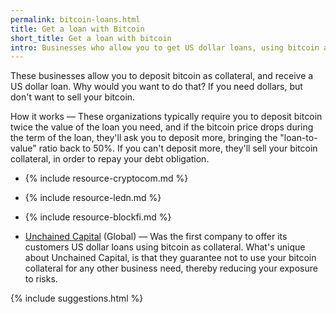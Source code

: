 ```yaml
---
permalink: bitcoin-loans.html
title: Get a loan with Bitcoin
short_title: Get a loan with bitcoin
intro: Businesses who allow you to get US dollar loans, using bitcoin as collateral.
---
```


These businesses allow you to deposit bitcoin as collateral, and receive a US dollar loan. Why would you want to do that? If you need dollars, but don't want to sell your bitcoin.

How it works — These organizations typically require you to deposit bitcoin twice the value of the loan you need, and if the bitcoin price drops during the term of the loan, they'll ask you to deposit more, bringing the "loan-to-value" ratio back to 50%. If you can't deposit more, they'll sell your bitcoin collateral, in order to repay your debt obligation.

- {% include resource-cryptocom.md %}

- {% include resource-ledn.md %}

- {% include resource-blockfi.md %}

- [Unchained Capital](https://unchained-capital.com) (Global) — Was the first company to offer its customers US dollar loans using bitcoin as collateral. What's unique about Unchained Capital, is that they guarantee not to use your bitcoin collateral for any other business need, thereby reducing your exposure to risks.

{% include suggestions.html %}
